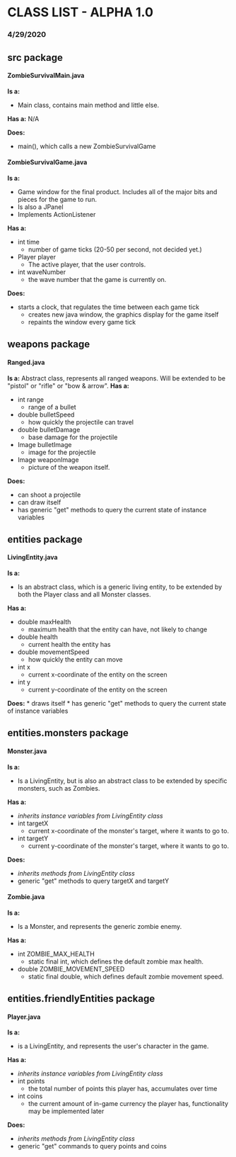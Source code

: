 # CLASS LIST - ALPHA 1.0
### 4/29/2020

## src package

#### ZombieSurvivalMain.java
**Is a:**
  * Main class, contains main method and little else.

**Has a:** N/A

**Does:**
  * main(), which calls a new ZombieSurvivalGame

#### ZombieSurvivalGame.java
**Is a:**  
  * Game window for the final product. Includes all of the major bits and pieces for the game to run.  
  * Is also a JPanel  
  * Implements ActionListener  
  
**Has a:**  
  * int time  
    * number of game ticks (20-50 per second, not decided yet.)  
  * Player player  
    * The active player, that the user controls.  
  * int waveNumber  
    * the wave number that the game is currently on.
    
**Does:**
  * starts a clock, that regulates the time between each game tick
    * creates new java window, the graphics display for the game itself
    * repaints the window every game tick

## weapons package

#### Ranged.java
**Is a:** Abstract class, represents all ranged weapons. Will be extended to be "pistol" or "rifle" or "bow & arrow".
**Has a:**
  * int range
    * range of a bullet
  * double bulletSpeed
    * how quickly the projectile can travel
  * double bulletDamage
    * base damage for the projectile
  * Image bulletImage
    * image for the projectile
  * Image weaponImage
    * picture of the weapon itself.

**Does:**
  * can shoot a projectile
  * can draw itself
  * has generic "get" methods to query the current state of instance variables

## entities package

#### LivingEntity.java
**Is a:**
  * Is an abstract class, which is a generic living entity, to be extended by both the Player class and all Monster classes.

**Has a:**
  * double maxHealth
	* maximum health that the entity can have, not likely to change
  * double health
	* current health the entity has
  * double movementSpeed
	* how quickly the entity can move
  * int x
	* current x-coordinate of the entity on the screen
  * int y
	* current y-coordinate of the entity on the screen

**Does:**
	* draws itself
	* has generic "get" methods to query the current state of instance variables

## entities.monsters package

#### Monster.java
**Is a:**
  * Is a LivingEntity, but is also an abstract class to be extended by specific monsters, such as Zombies.

**Has a:**
  * _inherits instance variables from LivingEntity class_
  * int targetX
    * current x-coordinate of the monster's target, where it wants to go to.
  * int targetY
	* current y-coordinate of the monster's target, where it wants to go to.

**Does:**
  * _inherits methods from LivingEntity class_
  * generic "get" methods to query targetX and targetY

#### Zombie.java
**Is a:**
  * Is a Monster, and represents the generic zombie enemy.

**Has a:**
  * int ZOMBIE_MAX_HEALTH
    * static final int, which defines the default zombie max health.
  * double ZOMBIE_MOVEMENT_SPEED
    * static final double, which defines default zombie movement speed.

## entities.friendlyEntities package

#### Player.java
**Is a:**
  * is a LivingEntity, and represents the user's character in the game.

**Has a:**
  * _inherits instance variables from LivingEntity class_
  * int points
	* the total number of points this player has, accumulates over time
  * int coins
	* the current amount of in-game currency the player has, functionality may be implemented later

**Does:**
  * _inherits methods from LivingEntity class_
  * generic "get" commands to query points and coins